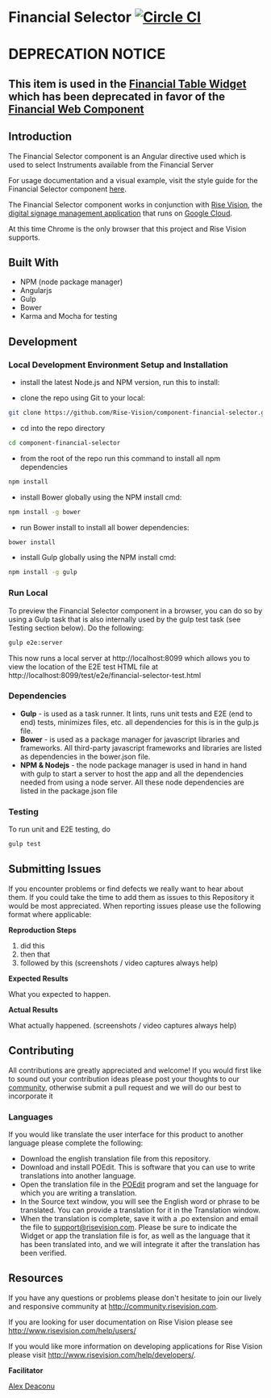 # Financial Selector [![Circle CI](https://circleci.com/gh/Rise-Vision/component-financial-selector/tree/master.svg?style=svg)](https://circleci.com/gh/Rise-Vision/component-financial-selector/tree/master)

# DEPRECATION NOTICE
## This item is used in the [Financial Table Widget](https://github.com/Rise-Vision/widget-financial-table) which has been deprecated in favor of the [Financial Web Component](https://github.com/Rise-Vision/rise-financial)

## Introduction

The Financial Selector component is an Angular directive used which is used to select Instruments available from the Financial Server

For usage documentation and a visual example, visit the style guide for the Financial Selector component [here](http://rise-vision.github.io/style-guide/#/components/financial-selector).

The Financial Selector component works in conjunction with [Rise Vision](http://www.risevision.com), the [digital signage management application](http://rva.risevision.com/) that runs on [Google Cloud](https://cloud.google.com).

At this time Chrome is the only browser that this project and Rise Vision supports.

## Built With
- NPM (node package manager)
- Angularjs
- Gulp
- Bower
- Karma and Mocha for testing

## Development

### Local Development Environment Setup and Installation

* install the latest Node.js and NPM version, run this to install:

* clone the repo using Git to your local:
```bash
git clone https://github.com/Rise-Vision/component-financial-selector.git
```

* cd into the repo directory
```bash
cd component-financial-selector
```

* from the root of the repo run this command to install all npm dependencies
```bash
npm install
```

* install Bower globally using the NPM install cmd:
```bash
npm install -g bower
```

* run Bower install to install all bower dependencies:
```bash
bower install
```

* install Gulp globally using the NPM install cmd:
```bash
npm install -g gulp
```

### Run Local

To preview the Financial Selector component in a browser, you can do so by using a Gulp task that is also internally used by the gulp test task (see Testing section below). Do the following:
```bash
gulp e2e:server
```

This now runs a local server at http://localhost:8099 which allows you to view the location of the E2E test HTML file at http://localhost:8099/test/e2e/financial-selector-test.html

### Dependencies

* **Gulp** - is used as a task runner. It lints, runs unit tests and E2E (end to end) tests, minimizes files, etc.  all dependencies for this is in the gulp.js file.
* **Bower** - is used as a package manager for javascript libraries and frameworks. All third-party javascript frameworks and libraries are listed as dependencies in the bower.json file.
* **NPM & Nodejs** - the node package manager is used in hand in hand with gulp to start a server to host the app and all the dependencies needed from using a node server. All these node dependencies are listed in the package.json file

### Testing

To run unit and E2E testing, do
```bash
gulp test
```

## Submitting Issues
If you encounter problems or find defects we really want to hear about them. If you could take the time to add them as issues to this Repository it would be most appreciated. When reporting issues please use the following format where applicable:

**Reproduction Steps**

1. did this
2. then that
3. followed by this (screenshots / video captures always help)

**Expected Results**

What you expected to happen.

**Actual Results**

What actually happened. (screenshots / video captures always help)

## Contributing
All contributions are greatly appreciated and welcome! If you would first like to sound out your contribution ideas please post your thoughts to our [community](http://community.risevision.com), otherwise submit a pull request and we will do our best to incorporate it

### Languages
If you would like translate the user interface for this product to another language please complete the following:
- Download the english translation file from this repository.
- Download and install POEdit. This is software that you can use to write translations into another language.
- Open the translation file in the [POEdit](http://www.poedit.net/) program and set the language for which you are writing a translation.
- In the Source text window, you will see the English word or phrase to be translated. You can provide a translation for it in the Translation window.
- When the translation is complete, save it with a .po extension and email the file to support@risevision.com. Please be sure to indicate the Widget or app the translation file is for, as well as the language that it has been translated into, and we will integrate it after the translation has been verified.

## Resources
If you have any questions or problems please don't hesitate to join our lively and responsive community at http://community.risevision.com.

If you are looking for user documentation on Rise Vision please see http://www.risevision.com/help/users/

If you would like more information on developing applications for Rise Vision please visit http://www.risevision.com/help/developers/.

**Facilitator**

[Alex Deaconu](https://github.com/alex-deaconu)
